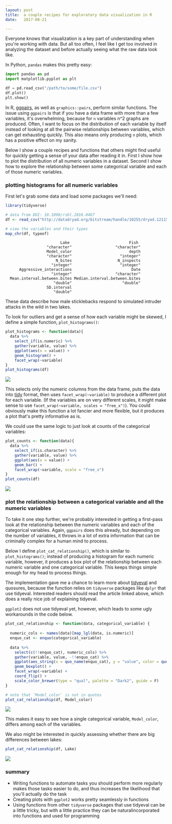 ```yaml
---
layout: post
title:  a couple recipes for exploratory data visualization in R
date:   2017-08-21

---
```


Everyone knows that visualization is a key part of understanding when you're working with data. But all too often, I feel like I get too involved in analyzing the dataset and before actually seeing what the raw data look like. 

In Python, `pandas` makes this pretty easy:



```python
import pandas as pd
import matplotlib.pyplot as plt

df = pd.read_csv("/path/to/some/file.csv")
df.plot()
plt.show()
```



In R, [ggpairs](ggobi.github.io/ggally/), as well as `graphics::pairs`, perform similar functions. The issue using `ggpairs` is that if you have a data frame with more than a few variables, it's overwhelming, because for `n` variables n^2 graphs are produced. Often, I want to focus on the distribution of each variable by itself instead of looking at all the pairwise relationships between variables, which can get exhausting quickly. This also means only producing `n` plots, which has a positive effect on my sanity.

Below I show a couple recipes and functions that others might find useful for quickly getting a sense of your data after reading it in. First I show how to plot the distribution of all numeric variables in a dataset. Second I show how to explore the relationship between some categorical variable and each of those numeric variables.



### plotting histograms for all numeric variables

First let's grab some data and load some packages we'll need:

```R
library(tidyverse)

# data from DOI: 10.1098/rsbl.2016.0467
df <- read_csv("http://datadryad.org/bitstream/handle/10255/dryad.121150/Bolnick_data.csv?sequence=2")

# view the variables and their types
map_chr(df, typeof)

```

```
                        Lake                          Fish 
                  "character"                   "character" 
                  Model_color                         depth 
                  "character"                     "integer" 
                      N_bites                    N_inspects 
                    "integer"                     "integer" 
      Aggressive_interactions                          Date 
                    "integer"                   "character" 
  Mean.interval.between.bites Median.interval.between.bites 
                     "double"                      "double" 
                  SD.interval 
                     "double" 
```

These data describe how male sticklebacks respond to simulated intruder attacks in the wild in two lakes.

To look for outliers and get a sense of how each variable might be skewed, I define a simple function, `plot_histograms()`:

```R
plot_histograms <- function(data){
  data %>%
    select_if(is.numeric) %>%
    gather(variable, value) %>%
    ggplot(aes(x = value)) +
    geom_histogram() + 
    facet_wrap(~variable)
}
plot_histograms(df)
```

![]({{site.baseurl}}/images/post8/1.jpg)

This selects only the numeric columns from the data frame, puts the data into [tidy](http://vita.had.co.nz/papers/tidy-data.html) format, then uses `facet_wrap(~variable)` to produce a different plot for each variable. (If the variables are on very different scales, it might make sense to use `facet_wrap(~variable, scales = "free_x")`). You could obviously make this function a lot fancier and more flexible, but it produces a plot that's pretty informative as is.

We could use the same logic to just look at counts of the categorical variables:

```R
plot_counts <- function(data){
  data %>%
    select_if(is.character) %>%
    gather(variable, value) %>%
    ggplot(aes(x = value)) +
    geom_bar() + 
    facet_wrap(~variable, scale = "free_x")
}
plot_counts(df)
```

![]({{site.baseurl}}/images/post8/2.jpg)

### plot the relationship between a categorical variable and all the numeric variables

To take it one step further, we're probably interested in getting a first-pass look at the relationship between the numeric variables and each of the categorical variables. Again, `ggpairs` does this already, but depending on the number of variables, it throws in a lot of extra information that can be criminally complex for a human mind to process.

Below I define `plot_cat_relationship()`, which is similar to `plot_histograms()`; instead of producing a histogram for each numeric variable, however, it produces a box plot of the relationship between each numeric variable and one categorical variable. This keeps things simple enough for my head to process things.

The implementation gave me a chance to learn more about [tidyeval](http://dplyr.tidyverse.org/articles/programming.html) and quosures, because the function relies on `tidyverse` packages like `dplyr` that use tidyeval. Interested readers should read the article linked above, which does a really nice job of explaining tidyeval.

`ggplot2` does not use tidyeval yet, however, which leads to some ugly workarounds in the code below. 



```R
plot_cat_relationship <- function(data, categorical_variable) {
  
  numeric_cols <- names(data)[map_lgl(data, is.numeric)]
  enquo_cat <- enquo(categorical_variable)
  
  data %>% 
    select(c(!!enquo_cat), numeric_cols) %>%
    gather(variable, value, -!!enquo_cat) %>%
    ggplot(aes_string(x = quo_name(enquo_cat), y = "value", color = quo_name(enquo_cat))) +
    geom_boxplot() +
    facet_wrap(~variable) +
    coord_flip() +
    scale_color_brewer(type = "qual", palette = "Dark2", guide = F)
}

# note that `Model_color` is not in quotes
plot_cat_relationship(df, Model_color)
```

![]({{site.baseurl}}/images/post8/3.jpg)

This makes it easy to see how a single categorical variable, `Model_color`, differs among each of the variables.

We also might be interested in quickly assessing whether there are big differences between lakes:

```R
plot_cat_relationship(df, Lake)
```

![]({{site.baseurl}}/images/post8/4.jpg)

### summary

- Writing functions to automate tasks you should perform more regularly makes those tasks easier to do, and thus increases the likelihood that you'll actually do the task
- Creating plots with `ggplot2` works pretty seamlessly in functions
- Using functions from other `tidyverse` packages that use tidyeval can be a little tricky, but with a little practice they can be naturalincorporated into functions and used for programming 